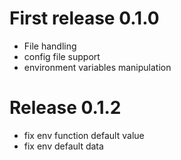# First release 0.1.0
- File handling
- config file support
- environment variables manipulation
# Release 0.1.2
- fix env function default value
- fix env default data

